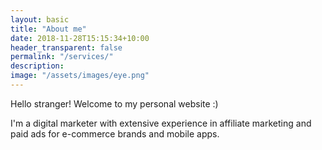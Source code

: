```yaml
---
layout: basic
title: "About me"
date: 2018-11-28T15:15:34+10:00
header_transparent: false
permalink: "/services/"
description: 
image: "/assets/images/eye.png"
---
```


Hello stranger! Welcome to my personal website :)

I'm a digital marketer with extensive experience in affiliate marketing and paid ads for e-commerce brands and mobile apps. 

